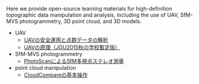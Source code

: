 Here we provide open-source learning materials for high-definition topographic data manipulation and analysis, including the use of UAV, SfM-MVS photogrammetry, 3D point cloud, and 3D models. 

* UAV
  - [UAVの安全運用と点群データの解析]()
  - [UAVの原理（JGU2015秋の学校暫定版）]()
* SfM-MVS photogrammetry
  - [PhotoScanによるSfM多視点ステレオ測量]()
* point cloud manipulation
  - [CloudCompareの基本操作]()
